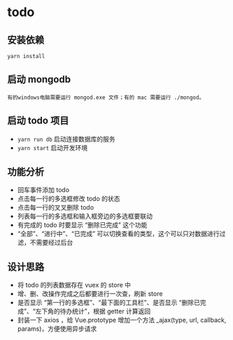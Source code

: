 # todo

## 安装依赖

```
yarn install
```

## 启动 mongodb

```
有的windows电脑需要运行 mongod.exe 文件；有的 mac 需要运行 ./mongod。
```

## 启动 todo 项目

- `yarn run db` 启动连接数据库的服务
- `yarn start` 启动开发环境

## 功能分析

- 回车事件添加 todo
- 点击每一行的多选框修改 todo 的状态
- 点击每一行的叉叉删除 todo
- 列表每一行的多选框和输入框旁边的多选框要联动
- 有完成的 todo 时要显示 “删除已完成” 这个功能
- “全部”、“进行中”、“已完成” 可以切换查看的类型，这个可以只对数据进行过滤，不需要经过后台

## 设计思路

- 将 todo 的列表数据存在 vuex 的 store 中
- 增、删、改操作完成之后都要进行一次查，刷新 store
- 是否显示 “第一行的多选框”、“最下面的工具栏”、是否显示 “删除已完成”、“左下角的待办统计”，根据 getter 计算返回
- 封装一下 axios ，给 Vue.prototype 增加一个方法 _ajax(type, url, callback, params)，方便使用异步请求